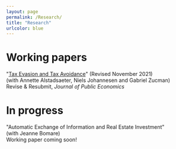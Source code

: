 ```yaml
---
layout: page
permalink: /Research/
title: "Research"
urlcolor: blue
---
```


# Working papers

   
  
"[Tax Evasion and Tax Avoidance](/publications/AJLZ2021(4).pdf)" (Revised November 2021) \
(with Annette Alstadsaeter, Niels Johannesen and Gabriel Zucman) \
Revise & Resubmit, *Journal of Public Economics*

  
# In progress
"Automatic Exchange of Information and Real Estate Investment" \
(with Jeanne Bomare)\
Working paper coming soon!

